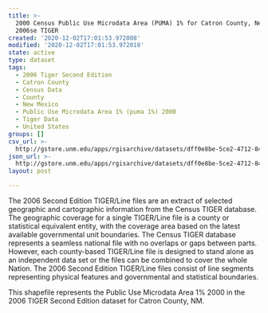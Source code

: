 ```yaml
---
title: >-
  2000 Census Public Use Microdata Area (PUMA) 1% for Catron County, New Mexico,
  2006se TIGER
created: '2020-12-02T17:01:53.972008'
modified: '2020-12-02T17:01:53.972018'
state: active
type: dataset
tags:
  - 2006 Tiger Second Edition
  - Catron County
  - Census Data
  - County
  - New Mexico
  - Public Use Microdata Area 1% (puma 1%) 2000
  - Tiger Data
  - United States
groups: []
csv_url: >-
  http://gstore.unm.edu/apps/rgisarchive/datasets/dff0e8be-5ce2-4712-849f-2aaea8348127/tgr2006se_catr_puma1.derived.csv
json_url: >-
  http://gstore.unm.edu/apps/rgisarchive/datasets/dff0e8be-5ce2-4712-849f-2aaea8348127/tgr2006se_catr_puma1.derived.json
layout: post

---
```

The 2006 Second Edition TIGER/Line files are an extract of selected geographic and cartographic information from the Census TIGER database.  The geographic coverage for a single TIGER/Line file is a county or statistical equivalent entity, with the coverage area based on the latest available governmental unit boundaries. The Census TIGER database represents a seamless national file with no overlaps or gaps between parts.  However, each county-based TIGER/Line file is designed to stand alone as an independent data set or the files can be combined to cover the whole Nation.  The 2006 Second Edition  TIGER/Line files consist of line segments representing physical features and governmental and statistical boundaries.

This shapefile represents the Public Use Microdata Area 1% 2000 in the 2006 TIGER Second Edition dataset for Catron County, NM.
